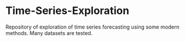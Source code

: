 # Time-Series-Exploration

Repository of exploration of time series forecasting using some modern methods. Many datasets are tested. 
